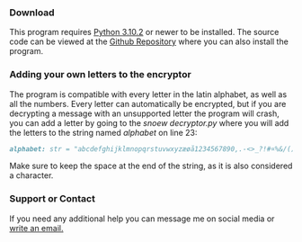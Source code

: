 ### Download
This program requires <a href="https://www.python.org/downloads/" target="_blank">Python 3.10.2</a> or newer to be installed. The source code can be viewed at the <a href="https://github.com/csnoew/snoew-encryption/" target="_blank">Github Repository</a> where you can also install the program.

### Adding your own letters to the encryptor
The program is compatible with every letter in the latin alphabet, as well as all the numbers. Every letter can automatically be encrypted, but if you are decrypting a message with an unsupported letter the program will crash, you can add a letter by going to the *snoew decryptor.py* where you will add the letters to the string named *alphabet* on line 23:
```markdown
alphabet: str = "abcdefghijklmnopqrstuvwxyzæøå1234567890,.-<>_?!#¤%&/()=+*^~¨´`|}][{$£@½§\:;' "
```
Make sure to keep the space at the end of the string, as it is also considered a character.

### Support or Contact
If you need any additional help you can message me on social media or [write an email.](mailto:mathiaslaprivat@gmail.com)
